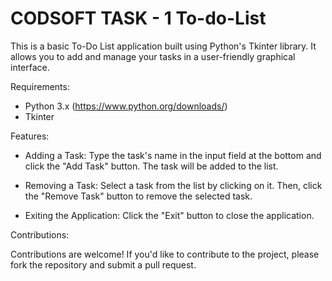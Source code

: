 # CODSOFT TASK - 1 To-do-List



This is a basic To-Do List application built using Python's Tkinter library. It allows you to add and manage your tasks in a user-friendly graphical interface.

Requirements:

- Python 3.x (https://www.python.org/downloads/)
- Tkinter

Features:

 - Adding a Task: Type the task's name in the input field at the bottom and click the "Add Task" button. The task will be added to the list.

 - Removing a Task: Select a task from the list by clicking on it. Then, click the "Remove Task" button to remove the selected task.

 - Exiting the Application: Click the "Exit" button to close the application.

Contributions:

Contributions are welcome! If you'd like to contribute to the project, please fork the repository and submit a pull request.
